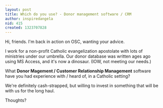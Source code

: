 ```yaml
---
layout: post
title: Which do you use? - Donor management software / CRM
author: inspiredangela
nid: 415
created: 1323707828
---
```

Hi, friends. I'm back in action on OSC, wanting your advice.

I work for a non-profit Catholic evangelization apostolate with lots of ministries under our umbrella. Our donor database was written ages ago using MS Access, and it's now a dinosaur. (IOW, not meeting our needs.)

What <strong>Donor Magement / Customer Relationship Management</strong> software have you had experience with / heard of, in a Catholic setting?

We're definitely cash-strapped, but willing to invest in something that will be with us for the long haul.

Thoughts?
